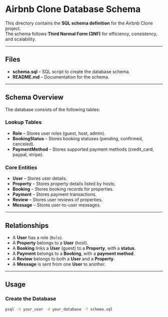 # Airbnb Clone Database Schema

This directory contains the **SQL schema definition** for the Airbnb Clone project.  
The schema follows **Third Normal Form (3NF)** for efficiency, consistency, and scalability.

---

## Files

- **schema.sql** – SQL script to create the database schema.
- **README.md** – Documentation for the schema.

---

## Schema Overview

The database consists of the following tables:

### Lookup Tables
- **Role** – Stores user roles (guest, host, admin).
- **BookingStatus** – Stores booking statuses (pending, confirmed, canceled).
- **PaymentMethod** – Stores supported payment methods (credit_card, paypal, stripe).

### Core Entities
- **User** – Stores user details.
- **Property** – Stores property details listed by hosts.
- **Booking** – Stores booking records for properties.
- **Payment** – Stores payment transactions.
- **Review** – Stores user reviews of properties.
- **Message** – Stores user-to-user messages.

---

## Relationships
- A **User** has a role (`Role`).
- A **Property** belongs to a **User** (host).
- A **Booking** links a **User** (guest) to a **Property**, with a **status**.
- A **Payment** belongs to a **Booking**, with a **payment method**.
- A **Review** belongs to both a **User** and a **Property**.
- A **Message** is sent from one **User** to another.

---

## Usage

### Create the Database

```bash
psql -U your_user -d your_database -f schema.sql
```
